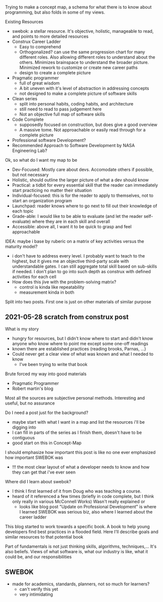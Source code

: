Trying to make a concept map, a schema for what there is to know about programming, but also folds in some of my views.

Existing Resources
- swebok: a stellar resource. It's objective, holistic, manageable to read, and points to more detailed resources
- Construx Career Ladder
  - Easy to comprehend
  - Orthogonalized? can use the same progression chart for many different roles. Also allowing different roles to understand about the others. Minimizes brainspace to understand the broader picture. Minimized rework to customize or create new career paths
  - design to create a complete picture
- Pragmatic programmer
  - full of great wisdom
  - A bit uneven with it's level of abstraction in addressing concepts
  - not designed to make a complete picture of software skills
- Clean series
  - split into personal habits, coding habits, and architecture
  - still need to read to pass judgement here
  - Not an objective full map of software skills
- Code Complete
  - supposedly focused on construction, but does give a good overview
  - A massive tome. Not approachable or easily read through for a complete picture
- Professional software Development?
- Recommended Approach to Software Development by NASA Engineering Lab?


Ok, so what do I want my map to be
- Dev-Focused: Mostly care about devs. Accomodate others if possible, but not necessary
- Holistic, should outline the larger picture of what a dev should know
- Practical: a tidbit for every essential skill that the reader can immediately start practicing no matter their situation
- Individual-focused: this is for the reader to apply to themselves, not to start an organization program
- Launchpad: reader knows where to go next to fill out their knowledge of each topic
- Grade-able: I would like to be able to evaluate (and let the reader self-evaluate) where they are in each skill and overall
- Accessible: above all, I want it to be quick to grasp and feel approachable



IDEA: maybe i base by ruberic on a matrix of key activities versus the maturity model?
- i don't have to address every level. I probably want to teach to the highest, but it gives me an objective third-party scale with understandable gates. I can still aggregate total skill based on sub-skills if needed. I don't plan to go into such depth as construx with defined activities for each cell
- How does this jive with the problem-solving matrix?
  - control is kinda like repeatability
  - measurement kinda in both

Split into two posts. First one is just on other materials of similar purpose


## 2021-05-28 scratch from construx post

What is my story
- hungry for resources, but I didn't know where to start and didn't know anyone who know where to point me except some one-off readings
- known there are established practices (reading brooks, Parnas, ...)
- Could never get a clear view of what was known and what I needed to know
  - I've been trying to write that book

Brute forced my way into good materials
- Pragmatic Programmer
- Robert martin's blog

Most all the sources are subjective personal methods.
 Interesting and useful, but no assurance 

Do I need a post just for the background?
- maybe start with what I want in a map and list the resources i'll be digging into
- I can fill in parts of the series as I finish them, doesn't have to be contiguous
- good start on this in Concept-Map

I should emphasize how important this post is like no one ever emphasized how important SWEBOK was
- !!! the most clear layout of what a developer needs to know and how they can get that i've ever seen

Where did I learn about swebok?
- I think I first learned of it from Doug who was teaching a course.
- heard of it referenced a few times (briefly in code complete, but I think only really in various McConnell Works) Wasn't really explained or
  - looks like blog post "Update on Professional Development" is where I learned SWEBOK was serious biz, also where I learned about the career ladder

This blog started to work towards a specific book. A book to help young developers find best practices in a  flooded field. Here I'll describe goals and similar resources to that potential book

Part of fundamentals is not just thinking skills, algorithms, techniques,... It's also beliefs. Views of what software is, what our industry is like, what it could be, and our responsibilities 


## SWEBOK
- made for academics, standards, planners, not so much for learners?
  - can't verify this yet
  - very intimidating
